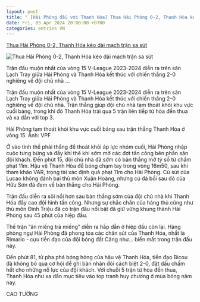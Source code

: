 ```yaml
---
layout: post
title: " [Hải Phòng đấu với Thanh Hóa] Thua Hải Phòng 0-2, Thanh Hóa kéo dài mạch trận sa sút"
date: Fri, 05 Apr 2024 20:00:00 +0700
categories: entries VN
---
```

[Thua Hải Phòng 0-2, Thanh Hóa kéo dài mạch trận sa sút](https://thethao.sggp.org.vn/thua-hai-phong-0-2-thanh-hoa-keo-dai-mach-tran-sa-sut-post734034.html)

![Thua Hải Phòng 0-2, Thanh Hóa kéo dài mạch trận sa sút](https://image.sggp.org.vn/1200x630/Uploaded/2024/nfhcgaoogazs/2024_04_05/hai-phong-vs-thanh-hoa-1165-5641.jpg.webp)

Trận đấu muộn nhất của vòng 15 V-League 2023-2024 diễn ra trên sân Lạch Tray giữa Hải Phòng và Thanh Hóa kết thúc với chiến thắng 2-0 nghiêng về đội chủ nhà ...

Trận đấu muộn nhất của vòng 15 V-League 2023-2024 diễn ra trên sân Lạch Tray giữa Hải Phòng và Thanh Hóa kết thúc với chiến thắng 2-0 nghiêng về đội chủ nhà. Trận thắng giúp đội chủ nhà tạm thoát khỏi khu vực cuối bảng, trong khi đó Thanh Hóa trải qua 5 trận liên tiếp từ hòa đến thua và xa dần với top 3.

Hải Phòng tạm thoát khỏi khu vực cuối bảng sau trận thắng Thanh Hóa ở vòng 15. Ảnh: VPF

Ở vào tình thế phải thắng để thoát khỏi áp lực nhóm cuối, Hải Phòng nhập cuộc tưng bừng và đầy khí thế khi sớm mở các đợt tấn công bên phần sân đội khách. Đến phút 15, đội chủ nhà đã sớm có bàn thắng mở tỷ số từ chấm phạt 11m. Hậu vệ Thanh Hóa để bóng chạm tay trong vòng 16m50, sau khi tham khảo VAR, trọng tài xác định quả phạt 11m cho Hải Phòng. Cú sút của Lucao không đánh bại thủ môn Xuân Hoàng, nhưng cú đá bồi sau đó của Hữu Sơn đã đem về bàn thắng cho Hải Phòng.

Trận đấu diễn ra sôi nổi hơn sau bàn thắng sớm của đội chủ nhà khi Thanh Hóa đẩy cao đội hình tấn công. Nhưng sự chắc chắn của hàng thủ cũng như thủ môn Đình Triệu đã có trận đấu nổi bật đã giữ vững khung thành Hải Phòng sau 45 phút của hiệp đầu.

Thế trận “ăn miếng trả miếng” diễn ra hấp dẫn ở hiệp đấu còn lại. Hàng phòng ngự Hải Phòng đã phong tỏa các chân sút của Thanh Hóa, nhất là Rimario - cựu tiền đạo của đội bóng đất Cảng như… biến mất trong trận đấu này.

Đến phút 81, từ pha phá bóng hỏng của hậu vệ Thanh Hóa, tiền đạo Bicou đã không bỏ qua cơ hội để ghi bàn nhân đôi cách biệt 2-0, đặt dấu chấm hết cho những nỗ lực của đội khách. Với chuỗi 5 trận từ hòa đến thua, Thanh Hóa như xa dần mục tiêu vào top tranh huy chương ở mùa bóng năm nay.

CAO TƯỜNG

